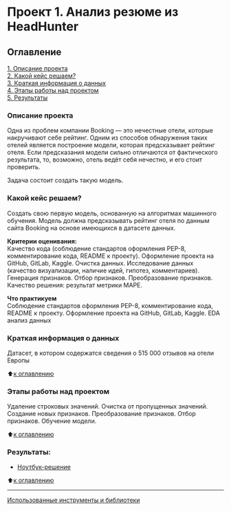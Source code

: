 # Проект 1. Анализ резюме из HeadHunter

## Оглавление  
[1. Описание проекта](#Описание-проекта)  
[2. Какой кейс решаем?](#Какой-кейс-решаем)  
[3. Краткая информация о данных](#Краткая-информация-о-данных)  
[4. Этапы работы над проектом](#Этапы-работы-над-проектом)  
[5. Результаты](#Результаты)    

### Описание проекта    
Одна из проблем компании Booking — это нечестные отели, которые накручивают себе рейтинг. Одним из способов обнаружения таких отелей является построение модели, которая предсказывает рейтинг отеля. Если предсказания модели сильно отличаются от фактического результата, то, возможно, отель ведёт себя нечестно, и его стоит проверить.

Задача состоит создать такую модель.


### Какой кейс решаем?    
Создать свою первую модель, основанную на алгоритмах машинного обучения. Модель должна предсказывать рейтинг отеля по данным сайта Booking на основе имеющихся в датасете данных.


**Критерии оценивания:**  
Качество кода (соблюдение стандартов оформления PEP-8, комментирование кода, README к проекту). Оформление проекта на GitHub, GitLab, Kaggle.
Очистка данных.
Исследование данных (качество визуализации, наличие идей, гипотез, комментариев).
Генерация признаков.
Отбор признаков.
Преобразование признаков.
Качество решения: результат метрики MAPE.

**Что практикуем**     
Соблюдение стандартов оформления PEP-8, комментирование кода, README к проекту. Оформление проекта на GitHub, GitLab, Kaggle.
EDA анализ данных


### Краткая информация о данных
Датасет, в котором содержатся сведения о 515 000 отзывов на отели Европы
  
:arrow_up:[к оглавлению](#Оглавление)


### Этапы работы над проектом  
Удаление строковых значений.
Очистка от пропущенных значений.
Создание новых признаков.
Преобразование признаков.
Отбор признаков.
Обучение модели.

:arrow_up:[к оглавлению](#Оглавление)


### Результаты:  
* [Ноутбук-решение](https://github.com/HelenaPanda/Projects_DS/blob/main/project2/Project_2_%D0%9D%D0%BE%D1%83%D1%82%D0%B1%D1%83%D0%BA_%D1%88%D0%B0%D0%B1%D0%BB%D0%BE%D0%BD.ipynb)

:arrow_up:[к оглавлению](#Оглавление)

___
[Использованные инструменты и библиотеки](https://github.com/HelenaPanda/Projects_DS/blob/main/project1/requirements.txt)

